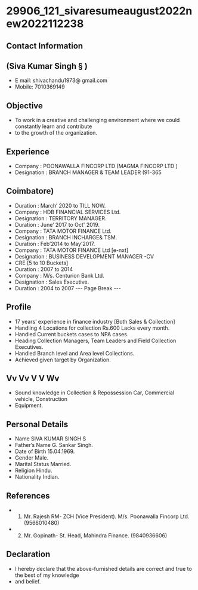 # 29906_121_sivaresumeaugust2022new2022112238

## Contact Information



## (Siva Kumar Singh § )

* E mail: shivachandu1973@ gmail.com
* Mobile: 7010369149


## Objective

* To work in a creative and challenging environment where we could constantly learn and contribute
* to the growth of the organization.


## Experience

* Company : POONAWALLA FINCORP LTD (MAGMA FINCORP LTD )
* Designation : BRANCH MANAGER & TEAM LEADER (91-365


## Coimbatore)

* Duration : March’ 2020 to TILL NOW.
* Company : HDB FINANCIAL SERVICES Ltd.
* Designation : TERRITORY MANAGER.
* Duration : June’ 2017 to Oct' 2019.
* Company : TATA MOTOR FINANCE Ltd.
* Designation : BRANCH INCHARGE& TSM.
* Duration : Feb’2014 to May'2017.
* Company : TATA MOTOR FINANCE Ltd [e-nxt]
* Designation : BUSINESS DEVELOPMENT MANAGER -CV
* CRE [5 to 10 Buckets]
* Duration : 2007 to 2014
* Company : M/s. Centurion Bank Ltd.
* Designation : Sales Executive.
* Duration : 2004 to 2007
--- Page Break ---


## Profile

* 17 years’ experience in finance industry [Both Sales & Collection]
* Handling 4 Locations for collection Rs.600 Lacks every month.
* Handled Current buckets cases to NPA cases.
* Heading Collection Managers, Team Leaders and Field Collection Executives.
* Handled Branch level and Area level Collections.
* Achieved given target by Organization.


## Vv Vv V V Wv

* Sound knowledge in Collection & Repossession Car, Commercial vehicle, Construction
* Equipment.


## Personal Details

* Name SIVA KUMAR SINGH S
* Father’s Name G. Sankar Singh.
* Date of Birth 15.04.1969.
* Gender Male.
* Marital Status Married.
* Religion Hindu.
* Nationality Indian.


## References

* 1. Mr. Rajesh RM- ZCH (Vice President). M/s. Poonawalla Fincorp Ltd. (9566010480)
* 2. Mr. Gopinath- St. Head, Mahindra Finance. (9840936606)


## Declaration

* I hereby declare that the above-furnished details are correct and true to the best of my knowledge
* and belief.

